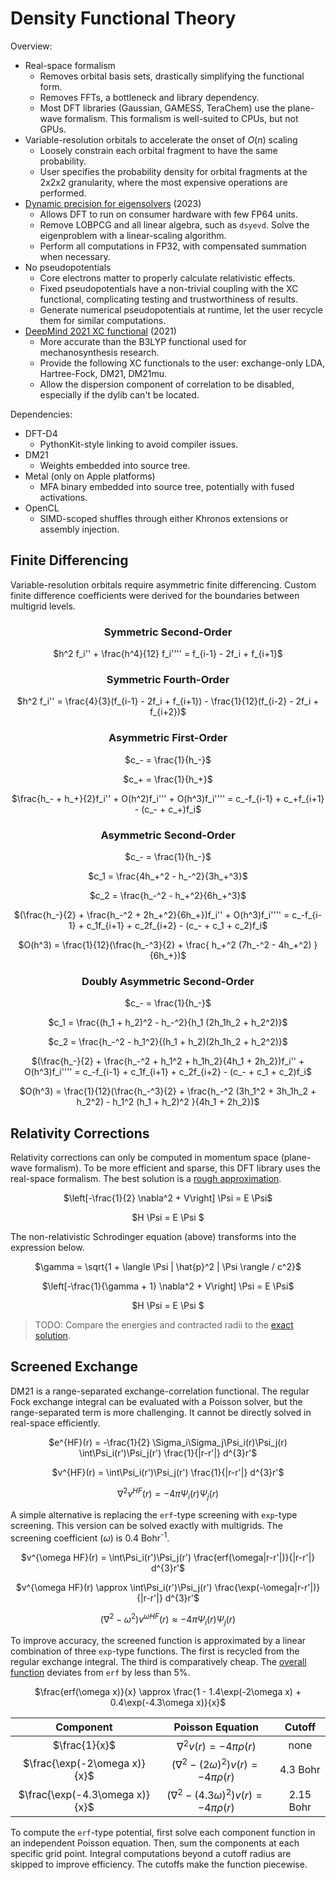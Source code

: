 # Density Functional Theory

Overview:
- Real-space formalism
  - Removes orbital basis sets, drastically simplifying the functional form.
  - Removes FFTs, a bottleneck and library dependency.
  - Most DFT libraries (Gaussian, GAMESS, TeraChem) use the plane-wave formalism. This formalism is well-suited to CPUs, but not GPUs.
- Variable-resolution orbitals to accelerate the onset of $O(n)$ scaling
  - Loosely constrain each orbital fragment to have the same probability.
  - User specifies the probability density for orbital fragments at the 2x2x2 granularity, where the most expensive operations are performed.
- [Dynamic precision for eigensolvers](https://pubs.acs.org/doi/10.1021/acs.jctc.2c00983) (2023)
  - Allows DFT to run on consumer hardware with few FP64 units.
  - Remove LOBPCG and all linear algebra, such as `dsyevd`. Solve the eigenproblem with a linear-scaling algorithm.
  - Perform all computations in FP32, with compensated summation when necessary.
- No pseudopotentials
  - Core electrons matter to properly calculate relativistic effects.
  - Fixed pseudopotentials have a non-trivial coupling with the XC functional, complicating testing and trustworthiness of results.
  - Generate numerical pseudopotentials at runtime, let the user recycle them for similar computations.
- [DeepMind 2021 XC functional](https://www.science.org/doi/10.1126/science.abj6511) (2021)
  - More accurate than the B3LYP functional used for mechanosynthesis research.
  - Provide the following XC functionals to the user: exchange-only LDA, Hartree-Fock, DM21, DM21mu.
  - Allow the dispersion component of correlation to be disabled, especially if the dylib can't be located.

Dependencies:
- DFT-D4
  - PythonKit-style linking to avoid compiler issues.
- DM21
  - Weights embedded into source tree.
- Metal (only on Apple platforms)
  - MFA binary embedded into source tree, potentially with fused activations.
- OpenCL
  - SIMD-scoped shuffles through either Khronos extensions or assembly injection.

## Finite Differencing

Variable-resolution orbitals require asymmetric finite differencing. Custom finite difference coefficients were derived for the boundaries between multigrid levels.

<div align="center">

### Symmetric Second-Order

$h^2 f_i'' + \frac{h^4}{12} f_i'''' = f_{i-1} - 2f_i + f_{i+1}$

### Symmetric Fourth-Order

$h^2 f_i'' = \frac{4}{3}(f_{i-1} - 2f_i + f_{i+1}) - \frac{1}{12}(f_{i-2} - 2f_i + f_{i+2})$

### Asymmetric First-Order

$c_- = \frac{1}{h_-}$

$c_+ = \frac{1}{h_+}$

$\frac{h_- + h_+}{2}f_i'' + O(h^2)f_i''' + O(h^3)f_i'''' = c_-f_{i-1} + c_+f_{i+1} - (c_- + c_+)f_i$

### Asymmetric Second-Order

$c_- = \frac{1}{h_-}$

$c_1 = \frac{4h_+^2 - h_-^2}{3h_+^3}$

$c_2 = \frac{h_-^2 - h_+^2}{6h_+^3}$

$(\frac{h_-}{2} + \frac{h_-^2 + 2h_+^2}{6h_+})f_i'' + O(h^3)f_i'''' = c_-f_{i-1} + c_1f_{i+1} + c_2f_{i+2} - (c_- + c_1 + c_2)f_i$

$O(h^3) = \frac{1}{12}(\frac{h_-^3}{2} + \frac{ h_+^2 (7h_-^2 - 4h_+^2) }{6h_+})$

### Doubly Asymmetric Second-Order

$c_- = \frac{1}{h_-}$

$c_1 = \frac{(h_1 + h_2)^2 - h_-^2}{h_1 (2h_1h_2 + h_2^2)}$

$c_2 = \frac{h_-^2 - h_1^2}{(h_1 + h_2)(2h_1h_2 + h_2^2)}$

$(\frac{h_-}{2} + \frac{h_-^2 + h_1^2 + h_1h_2}{4h_1 + 2h_2})f_i'' + O(h^3)f_i'''' = c_-f_{i-1} + c_1f_{i+1} + c_2f_{i+2} - (c_- + c_1 + c_2)f_i$

$O(h^3) = \frac{1}{12}(\frac{h_-^3}{2} + \frac{h_-^2 (3h_1^2 + 3h_1h_2 + h_2^2) - h_1^2 (h_1 + h_2)^2 }{4h_1 + 2h_2})$

</div>

## Relativity Corrections

Relativity corrections can only be computed in momentum space (plane-wave formalism). To be more efficient and sparse, this DFT library uses the real-space formalism. The best solution is a [rough approximation](https://doi.org/10.1088/1361-6404/ac0ecc).

<div align="center">

$\left[-\frac{1}{2} \nabla^2 + V\right] \Psi = E \Psi$

$H \Psi = E \Psi $

</div>

The non-relativistic Schrodinger equation (above) transforms into the expression below.

<div align="center">

$\gamma = \sqrt{1 + \langle \Psi | \hat{p}^2 | \Psi \rangle / c^2}$

$\left[-\frac{1}{\gamma + 1} \nabla^2 + V\right] \Psi = E \Psi$

$H \Psi = E \Psi $

</div>

> TODO: Compare the energies and contracted radii to the [exact solution](https://doi.org/10.1038/s41598-020-71505-w).

## Screened Exchange

DM21 is a range-separated exchange-correlation functional. The regular Fock exchange integral can be evaluated with a Poisson solver, but the range-separated term is more challenging. It cannot be directly solved in real-space efficiently.

<div align="center">

$e^{HF}(r) = -\frac{1}{2} \Sigma_i\Sigma_j\Psi_i(r)\Psi_j(r) \int\Psi_i(r')\Psi_j(r') \frac{1}{|r-r'|} d^{3}r'$

$v^{HF}(r) = \int\Psi_i(r')\Psi_j(r') \frac{1}{|r-r'|} d^{3}r'$

$\nabla^2 v^{HF}(r) = -4\pi \Psi_i(r)\Psi_j(r)$

</div>

A simple alternative is replacing the `erf`-type screening with `exp`-type screening. This version can be solved exactly with multigrids. The screening coefficient ($\omega$) is 0.4 Bohr<sup>-1</sup>.

<div align="center">

$v^{\omega HF}(r) = \int\Psi_i(r')\Psi_j(r') \frac{erf(\omega|r-r'|)}{|r-r'|} d^{3}r'$

$v^{\omega HF}(r) \approx \int\Psi_i(r')\Psi_j(r') \frac{\exp(-\omega|r-r'|)}{|r-r'|} d^{3}r'$

$(\nabla^2 - \omega^2) v^{\omega HF}(r) \approx -4\pi \Psi_i(r)\Psi_j(r)$

</div>

To improve accuracy, the screened function is approximated by a linear combination of three `exp`-type functions. The first is recycled from the regular exchange integral. The third is comparatively cheap. The [overall function](https://www.desmos.com/calculator/oyasyidilk) deviates from `erf` by less than 5%.

<div align="center">

$\frac{erf(\omega x)}{x} \approx \frac{1 - 1.4\exp(-2\omega x) + 0.4\exp(-4.3\omega x)}{x}$

| Component | Poisson Equation | Cutoff |
| :---: | :---: | :---: |
| $\frac{1}{x}$ | $\nabla^2 v(r) = -4\pi \rho(r)$ | none |
| $\frac{\exp(-2\omega x)}{x}$ | $(\nabla^2 - (2\omega)^2) v(r) = -4\pi \rho(r)$ | 4.3 Bohr |
| $\frac{\exp(-4.3\omega x)}{x}$ | $(\nabla^2 - (4.3\omega)^2) v(r) = -4\pi \rho(r)$ | 2.15 Bohr |

</div>

To compute the `erf`-type potential, first solve each component function in an independent Poisson equation. Then, sum the components at each specific grid point. Integral computations beyond a cutoff radius are skipped to improve efficiency. The cutoffs make the function piecewise.
